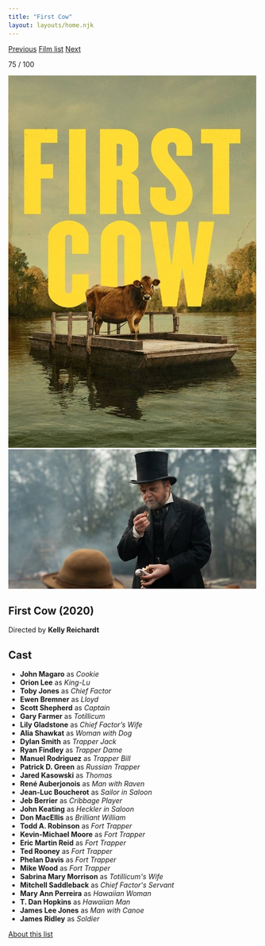```yaml
---
title: "First Cow"
layout: layouts/home.njk
---
```


<nav class="films">
  <a class="prev" href="../portrait-of-a-lady-on-fire">Previous</a>
  <a href="../">Film list</a>
  <a class="next" href="../schemers">Next</a>
</nav>

<p>75 / 100</p>

<article class="film">
  <img class="poster" src="../films/posters/first-cow.jpg" alt="">
  <img class="backdrop" src="../films/backdrops/first-cow.jpg" alt="">

  <h1>First Cow (2020)</h1>

  <p class="director">
    Directed by <strong>Kelly Reichardt</strong>
  </p>


  <h2>
    Cast
  </h2>
  <ul>
    <li><strong>John Magaro</strong> as <em>Cookie</em></li>
<li><strong>Orion Lee</strong> as <em>King-Lu</em></li>
<li><strong>Toby Jones</strong> as <em>Chief Factor</em></li>
<li><strong>Ewen Bremner</strong> as <em>Lloyd</em></li>
<li><strong>Scott Shepherd</strong> as <em>Captain</em></li>
<li><strong>Gary Farmer</strong> as <em>Totillicum</em></li>
<li><strong>Lily Gladstone</strong> as <em>Chief Factor’s Wife</em></li>
<li><strong>Alia Shawkat</strong> as <em>Woman with Dog</em></li>
<li><strong>Dylan Smith</strong> as <em>Trapper Jack</em></li>
<li><strong>Ryan Findley</strong> as <em>Trapper Dame</em></li>
<li><strong>Manuel Rodriguez</strong> as <em>Trapper Bill</em></li>
<li><strong>Patrick D. Green</strong> as <em>Russian Trapper</em></li>
<li><strong>Jared Kasowski</strong> as <em>Thomas</em></li>
<li><strong>René Auberjonois</strong> as <em>Man with Raven</em></li>
<li><strong>Jean-Luc Boucherot</strong> as <em>Sailor in Saloon</em></li>
<li><strong>Jeb Berrier</strong> as <em>Cribbage Player</em></li>
<li><strong>John Keating</strong> as <em>Heckler in Saloon</em></li>
<li><strong>Don MacEllis</strong> as <em>Brilliant William</em></li>
<li><strong>Todd A. Robinson</strong> as <em>Fort Trapper</em></li>
<li><strong>Kevin-Michael Moore</strong> as <em>Fort Trapper</em></li>
<li><strong>Eric Martin Reid</strong> as <em>Fort Trapper</em></li>
<li><strong>Ted Rooney</strong> as <em>Fort Trapper</em></li>
<li><strong>Phelan Davis</strong> as <em>Fort Trapper</em></li>
<li><strong>Mike Wood</strong> as <em>Fort Trapper</em></li>
<li><strong>Sabrina Mary Morrison</strong> as <em>Totillicum's Wife</em></li>
<li><strong>Mitchell Saddleback</strong> as <em>Chief Factor's Servant</em></li>
<li><strong>Mary Ann Perreira</strong> as <em>Hawaiian Woman</em></li>
<li><strong>T. Dan Hopkins</strong> as <em>Hawaiian Man</em></li>
<li><strong>James Lee Jones</strong> as <em>Man with Canoe</em></li>
<li><strong>James Ridley</strong> as <em>Soldier</em></li>
  </ul>
</article>
<footer>
  <a href="../about">About this list</a>
</footer>
